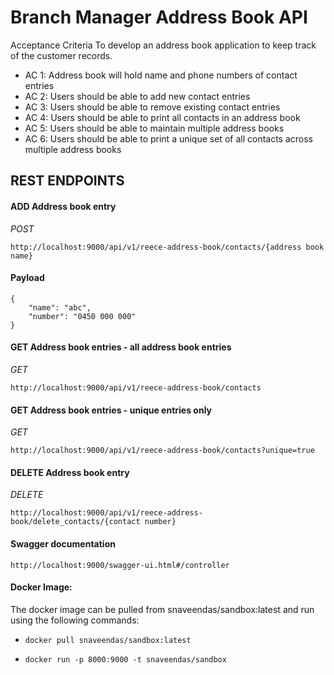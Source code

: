 # Branch Manager Address Book API

Acceptance Criteria
To develop an address book application to keep track of the customer records.

- AC 1: Address book will hold name and phone numbers of contact entries
- AC 2: Users should be able to add new contact entries
- AC 3: Users should be able to remove existing contact entries
- AC 4: Users should be able to print all contacts in an address book
- AC 5: Users should be able to maintain multiple address books
- AC 6: Users should be able to print a unique set of all contacts across multiple address books


## REST ENDPOINTS

#### ADD Address book entry
*POST* 

`` http://localhost:9000/api/v1/reece-address-book/contacts/{address book name} ``

#### Payload

```
{
	"name": "abc",
    "number": "0450 000 000"
}
```

#### GET Address book entries - all address book entries
*GET*

``http://localhost:9000/api/v1/reece-address-book/contacts``

#### GET Address book entries - unique entries only
*GET*

`` http://localhost:9000/api/v1/reece-address-book/contacts?unique=true ``

#### DELETE Address book entry
*DELETE*

`` http://localhost:9000/api/v1/reece-address-book/delete_contacts/{contact number} ``


#### Swagger documentation

`` http://localhost:9000/swagger-ui.html#/controller ``

#### Docker Image:

The docker image can be pulled from snaveendas/sandbox:latest and run using the following commands:

- ``docker pull snaveendas/sandbox:latest``

- ``docker run -p 8000:9000 -t snaveendas/sandbox``
